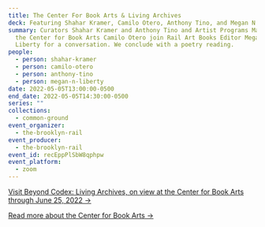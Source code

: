 ```yaml
---
title: The Center For Book Arts & Living Archives
deck: Featuring Shahar Kramer, Camilo Otero, Anthony Tino, and Megan N. Liberty
summary: Curators Shahar Kramer and Anthony Tino and Artist Programs Manager at
  the Center for Book Arts Camilo Otero join Rail Art Books Editor Megan N.
  Liberty for a conversation. We conclude with a poetry reading.
people:
  - person: shahar-kramer
  - person: camilo-otero
  - person: anthony-tino
  - person: megan-n-liberty
date: 2022-05-05T13:00:00-0500
end_date: 2022-05-05T14:30:00-0500
series: ""
collections:
  - common-ground
event_organizer:
  - the-brooklyn-rail
event_producer:
  - the-brooklyn-rail
event_id: recEppPlSbW8qphpw
event_platform:
  - zoom
---
```

[Visit Beyond Codex: Living Archives, on view at the Center for Book Arts through June 25, 2022 →](https://centerforbookarts.org/beyond-codex-exhibition)

[](https://centerforbookarts.org/beyond-codex-exhibition)[Read more about the Center for Book Arts →](https://centerforbookarts.org/about)